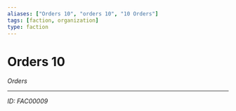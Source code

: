 ```yaml
---
aliases: ["Orders 10", "orders 10", "10 Orders"]
tags: [faction, organization]
type: faction
---
```


# Orders 10

*Orders*

---
*ID: FAC00009*